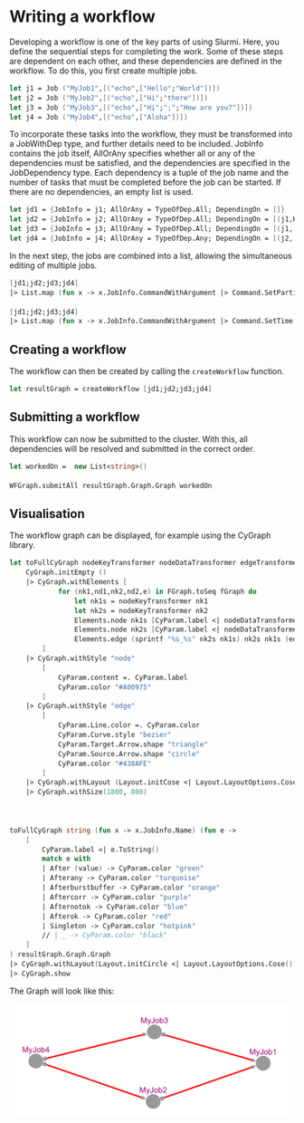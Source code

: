 # Writing a workflow 

Developing a workflow is one of the key parts of using Slurmi. 
Here, you define the sequential steps for completing the work.
Some of these steps are dependent on each other, and these dependencies are defined in the workflow.
To do this, you first create multiple jobs.

```fsharp 
let j1 = Job ("MyJob1",[("echo",["Hello";"World"])])
let j2 = Job ("MyJob2",[("echo",["Hi";"there"])])
let j3 = Job ("MyJob3",[("echo",["Hi";";";"How are you?"])])
let j4 = Job ("MyJob4",[("echo",["Aloha"])])
```

To incorporate these tasks into the workflow, they must be transformed into a JobWithDep type, and further details need to be included.
JobInfo contains the job itself, AllOrAny specifies whether all or any of the dependencies must be satisfied, and the dependencies are specified in the JobDependency type.
Each dependency is a tuple of the job name and the number of tasks that must be completed before the job can be started.
If there are no dependencies, an empty list is used.

```fsharp
let jd1 = {JobInfo = j1; AllOrAny = TypeOfDep.All; DependingOn = []}
let jd2 = {JobInfo = j2; AllOrAny = TypeOfDep.All; DependingOn = [(j1,KindOfDependency.Afterok )]}
let jd3 = {JobInfo = j3; AllOrAny = TypeOfDep.All; DependingOn = [(j1, KindOfDependency.Afterok)]}
let jd4 = {JobInfo = j4; AllOrAny = TypeOfDep.Any; DependingOn = [(j2, KindOfDependency.Afterok);(j3, KindOfDependency.Afterok)]}
```

In the next step, the jobs are combined into a list, allowing the simultaneous editing of multiple jobs.

```fsharp 
[jd1;jd2;jd3;jd4]
|> List.map (fun x -> x.JobInfo.CommandWithArgument |> Command.SetPartition "bio-csb")

[jd1;jd2;jd3;jd4]
|> List.map (fun x -> x.JobInfo.CommandWithArgument |> Command.SetTime ({Days = None ; clock = Some {hour = 0; minute = 1; second = Some 1}}))
```

## Creating a workflow

The workflow can then be created by calling the `createWorkflow` function.

```fsharp
let resultGraph = createWorkflow [jd1;jd2;jd3;jd4]
```

## Submitting a workflow
This workflow can now be submitted to the cluster. With this, all dependencies will be resolved and submitted in the correct order. 

```fsharp
let workedOn =  new List<string>()

WFGraph.submitAll resultGraph.Graph.Graph workedOn
```

## Visualisation
The workflow graph can be displayed, for example using the CyGraph library. 

```fsharp
let toFullCyGraph nodeKeyTransformer nodeDataTransformer edgeTransformer (fGraph : FGraph<_,_,_>) =
    CyGraph.initEmpty ()
    |> CyGraph.withElements [
            for (nk1,nd1,nk2,nd2,e) in FGraph.toSeq fGraph do
                let nk1s = nodeKeyTransformer nk1
                let nk2s = nodeKeyTransformer nk2
                Elements.node nk1s [CyParam.label <| nodeDataTransformer nd1]
                Elements.node nk2s [CyParam.label <| nodeDataTransformer nd2]
                Elements.edge (sprintf "%s_%s" nk2s nk1s) nk2s nk1s (edgeTransformer e)
        ]
    |> CyGraph.withStyle "node"     
        [
            CyParam.content =. CyParam.label
            CyParam.color "#A00975"
        ]
    |> CyGraph.withStyle "edge"     
        [
            CyParam.Line.color =. CyParam.color
            CyParam.Curve.style "bezier"
            CyParam.Target.Arrow.shape "triangle"
            CyParam.Source.Arrow.shape "circle"
            CyParam.color "#438AFE"
        ]
    |> CyGraph.withLayout (Layout.initCose <| Layout.LayoutOptions.Cose(ComponentSpacing = 40, EdgeElasticity = 100))
    |> CyGraph.withSize(1800, 800)



toFullCyGraph string (fun x -> x.JobInfo.Name) (fun e -> 
    [
        CyParam.label <| e.ToString()
        match e with
        | After (value) -> CyParam.color "green"
        | Afterany -> CyParam.color "turquoise"
        | Afterburstbuffer -> CyParam.color "orange"
        | Aftercorr -> CyParam.color "purple"
        | Afternotok -> CyParam.color "blue"
        | Afterok -> CyParam.color "red"
        | Singleton -> CyParam.color "hotpink"
        // | _ -> CyParam.color "black"
    ]
) resultGraph.Graph.Graph
|> CyGraph.withLayout(Layout.initCircle <| Layout.LayoutOptions.Cose())        
|> CyGraph.show
```

The Graph will look like this: 

![ ](../images/SlurmiWF.png)


